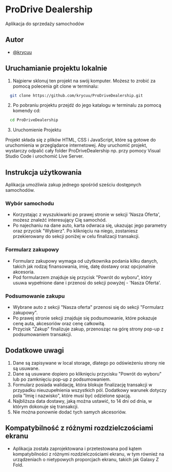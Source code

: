 
# ProDrive Dealership

Aplikacja do sprzedaży samochodów 


## Autor

- [@krycuu](https://github.com/krycuu)


## Uruchamianie projektu lokalnie

1. Najpierw sklonuj ten projekt na swój komputer. Możesz to zrobić za pomocą polecenia git clone w terminalu:


```bash
  git clone https://github.com/krycuu/ProDriveDealership.git
```
2. Po pobraniu projektu przejdź do jego katalogu w terminalu za pomocą komendy cd:

```bash
  cd ProDriveDealership
```

3. Uruchomienie Projektu

Projekt składa się z plików HTML, CSS i JavaScript, które są gotowe do uruchomienia w przeglądarce internetowej. Aby uruchomić projekt, wystarczy odpalić cały folder ProDriveDealership np. przy pomocy Visual Studio Code i urochomić Live Server.


## Instrukcja użytkowania
Aplikacja umożliwia zakup jednego spośród sześciu dostępnych samochodów.

### Wybór samochodu
- Korzystając z wyszukiwarki po prawej stronie w sekcji 'Nasza Oferta', możesz znaleźć interesujący Cię samochód.
- Po najechaniu na dane auto, karta odwraca się, ukazując jego parametry oraz przycisk "Wybierz". Po kliknięciu na niego, zostaniesz przekierowany do sekcji poniżej w celu finalizacji transakcji.
### Formularz zakupowy
- Formularz zakupowy wymaga od użytkownika podania kilku danych, takich jak rodzaj finansowania, imię, datę dostawy oraz opcjonalnie akcesoria.
- Pod formularzem znajduje się przycisk "Powrót do wyboru", który usuwa wypełnione dane i przenosi do sekcji powyżej - 'Nasza Oferta'.
### Podsumowanie zakupu
- Wybrane auto z sekcji "Nasza oferta" przenosi się do sekcji "Formularz zakupowy".
- Po prawej stronie sekcji znajduje się podsumowanie, które pokazuje cenę auta, akcesoriów oraz cenę całkowitą.
- Przycisk "Zakup" finalizuje zakup, przenosząc na górę strony pop-up z podsumowaniem transakcji.

## Dodatkowe uwagi
1. Dane są zapisywane w local storage, dlatego po odświeżeniu strony nie są usuwane.
2. Dane są usuwane dopiero po kliknięciu przycisku "Powrót do wyboru" lub po zamknięciu pop-up z podsumowaniem.
3. Formularz posiada walidację, która blokuje finalizację transakcji w przypadku nieuzupełnienia wszystkich pól. Dodatkowy warunek dotyczy pola "Imię i nazwisko", które musi być odzielone spacją.
4. Najbliższa data dostawy, jaką można ustawić, to 14 dni od dnia, w którym dokonuje się transakcji.
5. Nie można ponownie dodać tych samych akcesoriów.


## Kompatybilność z różnymi rozdzielczościami ekranu
- Aplikacja została zaprojektowana i przetestowana pod kątem kompatybilności z różnymi rozdzielczościami ekranu, w tym również na urządzeniach o nietypowych proporcjach ekranu, takich jak Galaxy Z Fold.


